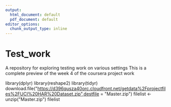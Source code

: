 ```yaml
---
output:
  html_document: default
  pdf_document: default
editor_options: 
  chunk_output_type: inline
---
```

# Test_work
A repository for exploring testing work on various settings
This is a complete preview of the week 4 of the coursera project work

library(dplyr)
library(reshape2)
library(tidyr)
download.file("https://d396qusza40orc.cloudfront.net/getdata%2Fprojectfiles%2FUCI%20HAR%20Dataset.zip",destfile = "Master.zip")
filelist <- unzip("Master.zip")
filelist
